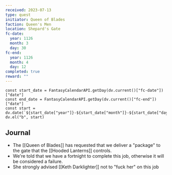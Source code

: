 ```yaml
---
received: 2023-07-13
type: quest
initiator: Queen of Blades
faction: Queen's Men
location: Shepard's Gate
fc-date:
  year: 1126
  month: 3
  day: 30
fc-end:
  year: 1126
  month: 4
  day: 12
completed: true
reward: ""
---
```



```dataviewjs
const start_date = FantasyCalendarAPI.getDay(dv.current()["fc-date"])["date"]
const end_date = FantasyCalendarAPI.getDay(dv.current()["fc-end"])["date"]
const start = dv.date(`${start_date["year"]}-${start_date["month"]}-${start_date["day"]}`)
dv.el("b", start)

```

## Journal

- The [[Queen of Blades]] has requested that we deliver a "package" to the gate that the [[Hooded Lanterns]] controls.
- We're told that we have a fortnight to complete this job, otherwise it will be considered a failure.
- She strongly advised [[Keth Darklighter]] not to "fuck her" on this job

